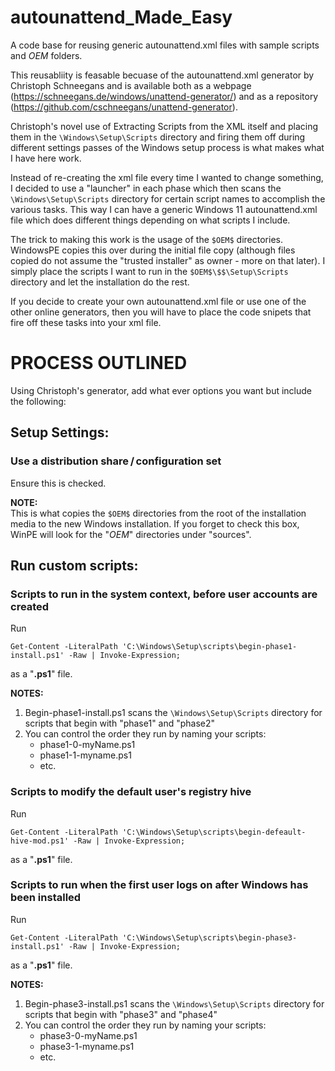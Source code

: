 # autounattend_Made_Easy
A code base for reusing generic autounattend.xml files with sample scripts and $OEM$ folders.

This reusabliity is feasable becuase of the autounattend.xml generator by Christoph Schneegans and is available both as a webpage (https://schneegans.de/windows/unattend-generator/) and as a repository (https://github.com/cschneegans/unattend-generator).

Christoph's novel use of Extracting Scripts from the XML itself and placing them in the `\Windows\Setup\Scripts` directory and firing them off during different settings passes of the Windows setup process is what makes what I have here work.

Instead of re-creating the xml file every time I wanted to change something, I decided to use a "launcher" in each phase which then scans the `\Windows\Setup\Scripts` directory for certain script names to accomplish the various tasks.  This way I can have a generic Windows 11 autounattend.xml file which does different things depending on what scripts I include.

The trick to making this work is the usage of the `$OEM$` directories.  WindowsPE copies this over during the initial file copy (although files copied do not assume the "trusted installer" as owner - more on that later).  I simply place the scripts I want to run in the `$OEM$\$$\Setup\Scripts` directory and let the installation do the rest.

If you decide to create your own autounattend.xml file or use one of the other online generators, then you will have to place the code snipets that fire off these tasks into your xml file.

# PROCESS OUTLINED
Using Christoph's generator, add what ever options you want but include the following:
    
## Setup Settings: 
  ### Use a distribution share / configuration set
  Ensure this is checked.
  
  **NOTE:**  
  This is what copies the `$OEM$` directories from the root of the installation media to the new Windows installation.  If you forget to check this box, WinPE will look for the "$OEM$" directories under "sources".

## Run custom scripts:
  ### Scripts to run in the system context, before user accounts are created
  Run
  ```
  Get-Content -LiteralPath 'C:\Windows\Setup\scripts\begin-phase1-install.ps1' -Raw | Invoke-Expression;
  ```
  as a "**.ps1**" file.
  
  **NOTES:**  
  1. Begin-phase1-install.ps1 scans the `\Windows\Setup\Scripts` directory for scripts that begin with "phase1" and "phase2"
  2. You can control the order they run by naming your scripts:
     - phase1-0-myName.ps1
     - phase1-1-myname.ps1
     - etc.
  
  ### Scripts to modify the default user's registry hive
  Run
  ```
  Get-Content -LiteralPath 'C:\Windows\Setup\scripts\begin-defeault-hive-mod.ps1' -Raw | Invoke-Expression;
  ```
  as a "**.ps1**" file.
  
  ### Scripts to run when the first user logs on after Windows has been installed
  Run
  ```
  Get-Content -LiteralPath 'C:\Windows\Setup\scripts\begin-phase3-install.ps1' -Raw | Invoke-Expression;
  ```
  as a "**.ps1**" file.
  
  **NOTES:** 
  1. Begin-phase3-install.ps1 scans the `\Windows\Setup\Scripts` directory for scripts that begin with "phase3" and "phase4"
  2. You can control the order they run by naming your scripts:
     - phase3-0-myName.ps1
     - phase3-1-myname.ps1
     - etc.









